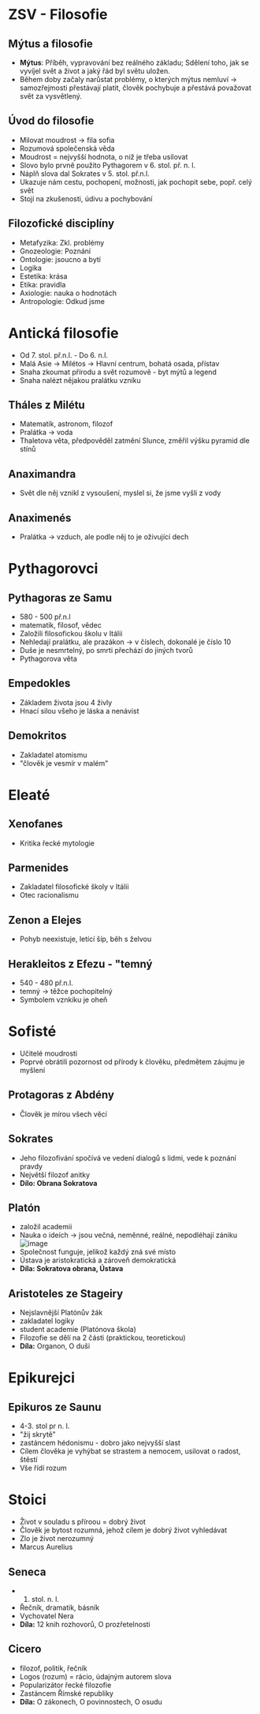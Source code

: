 # ZSV - Filosofie

## Mýtus a filosofie
- **Mýtus**: Příběh, vypravování bez reálného základu; Sdělení toho, jak se vyvíjel svět a život a jaký řád byl světu uložen.
- Během doby začaly narůstat problémy, o kterých mýtus nemluví -> samozřejmosti přestávají platit, člověk pochybuje a přestává považovat svět za vysvětlený.

## Úvod do filosofie
- Milovat moudrost -> fila sofia
- Rozumová společenská věda
- Moudrost = nejvyšší hodnota, o niž je třeba usilovat
- Slovo bylo prvně použito Pythagorem v 6. stol. př. n. l.
- Náplň slova dal Sokrates v 5. stol. př.n.l.
- Ukazuje nám cestu, pochopení, možnosti, jak pochopit sebe, popř. celý svět
- Stojí na zkušenosti, údivu a pochybování

## Filozofické disciplíny
- Metafyzika: Zkl. problémy
- Gnozeologie: Poznání
- Ontologie: jsoucno a bytí
- Logika
- Estetika: krása
- Etika: pravidla
- Axiologie: nauka o hodnotách
- Antropologie: Odkud jsme

# Antická filosofie
- Od 7. stol. př.n.l. - Do 6. n.l.
- Malá Asie -> Milétos -> Hlavní centrum, bohatá osada, přístav
- Snaha zkoumat přírodu a svět rozumově - byt mýtů a legend
- Snaha nalézt nějakou pralátku vzniku

## Tháles z Milétu
- Matematik, astronom, filozof
- Pralátka -> voda
- Thaletova věta, předpověděl zatmění Slunce, změřil výšku pyramid dle stínů

## Anaximandra
- Svět dle něj vznikl z vysoušení, myslel si, že jsme vyšli z vody

## Anaximenés
- Pralátka -> vzduch, ale podle něj to je oživující dech

# Pythagorovci
## Pythagoras ze Samu
- 580 - 500 př.n.l
- matematik, filosof, vědec
- Založili filosofickou školu v Itálii
- Nehledají pralátku, ale prazákon -> v číslech, dokonalé je číslo 10
- Duše je nesmrtelný, po smrti přechází do jiných tvorů
- Pythagorova věta
## Empedokles
- Základem života jsou 4 živly
- Hnací silou všeho je láska a nenávist
## Demokritos
- Zakladatel atomismu
- "člověk je vesmír v malém"

# Eleaté
## Xenofanes
- Kritika řecké mytologie
## Parmenides
- Zakladatel filosofické školy v Itálii
- Otec racionalismu
## Zenon a Elejes
- Pohyb neexistuje, letící šíp, běh s želvou
## Herakleitos z Efezu - "temný
- 540 - 480 př.n.l.
- temný -> těžce pochopitelný
- Symbolem vznkiku je oheň

# Sofisté
- Učitelé moudrosti
- Poprvé obrátili pozornost od přírody k člověku, předmětem záujmu je myšlení
## Protagoras z Abdény
- Člověk je mírou všech věcí
## Sokrates
- Jeho filozofivání spočívá ve vedení dialogů s lidmi, vede k poznání pravdy
- Největší filozof anitky
- **Dílo: Obrana Sokratova**
## Platón
- založil academii
- Nauka o ideích -> jsou večná, neměnné, reálné, nepodléhají zániku
![image](https://user-images.githubusercontent.com/90755554/207174131-a89c1cb8-06bf-44de-8901-38afd517e067.png)
- Společnost funguje, jelikož každý zná své místo
- Ústava je aristokratická a zároveň demokratická
- **Díla: Sokratova obrana, Ústava**
## Aristoteles ze Stageiry
- Nejslavnější Platónův žák
- zakladatel logiky
- student academie (Platónova škola) 
- Filozofie se dělí na 2 části (praktickou, teoretickou) 
- **Díla:** Organon, O duši

# Epikurejci
## Epikuros ze Saunu
- 4-3. stol pr n. l. 
- "žij skrytě"
- zastáncem hédonismu - dobro jako nejvyšší slast
- Cílem člověka je vyhýbat se strastem a nemocem, usilovat o radost, štěstí
- Vše řídí rozum

# Stoici
- Život v souladu s příroou = dobrý život
- Člověk je bytost rozumná, jehož cílem je dobrý život vyhledávat
- Zlo je život nerozumný
- Marcus Aurelius
## Seneca
- 1. stol. n. l. 
- Řečník, dramatik, básník
- Vychovatel Nera
- **Díla:** 12 knih rozhovorů, O prozřetelnosti
## Cicero
- filozof, politik, řečník
- Logos (rozum) = rácio, údajným autorem slova
- Popularizátor řecké filozofie
- Zastáncem Římské republiky
- **Díla:** O zákonech, O povinnostech, O osudu
